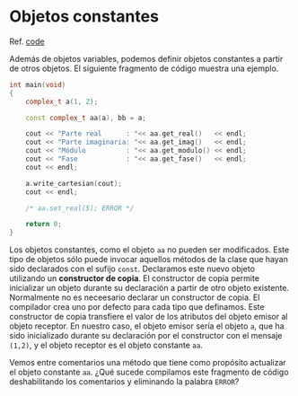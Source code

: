 # Objetos constantes

Ref. [code](https://github.com/RieraULL/AED-ULL/blob/master/code/code2.cpp)

Además de objetos variables, podemos definir objetos constantes a partir de otros objetos. El siguiente fragmento de código muestra una ejemplo.

```cpp
int main(void)
{
    complex_t a(1, 2);

    const complex_t aa(a), bb = a;

    cout << "Parte real      : "<< aa.get_real()   << endl;
    cout << "Parte imaginaria: "<< aa.get_imag()   << endl;
    cout << "Módulo          : "<< aa.get_modulo() << endl;
    cout << "Fase            : "<< aa.get_fase()   << endl;
    cout << endl;

    a.write_cartesian(cout);
    cout << endl;

    /* aa.set_real(5); ERROR */

    return 0;
}
```

Los objetos constantes, como el objeto `aa` no pueden ser modificados. Este tipo de objetos sólo puede invocar aquellos métodos de la clase que hayan sido declarados con el sufijo `const`. Declaramos este nuevo objeto utilizando un **constructor de copia**. El constructor de copia permite inicializar un objeto durante su declaración a partir de otro objeto existente. Normalmente no es neceesario declarar un constructor de copia. El compilador crea uno por defecto para cada tipo que definamos. Este constructor de copia transfiere el valor de los atributos del objeto emisor al objeto receptor. En nuestro caso, el objeto emisor sería el objeto `a`, que ha sido inicializado durante su declaración por el constructor con el mensaje `(1,2)`,  y el objeto receptor es el objeto constante `aa`.

Vemos entre comentarios una método que tiene como propósito actualizar el objeto constante `aa`.  ¿Qué sucede compilamos este fragmento de código deshabilitando los comentarios y eliminando la palabra `ERROR`?

